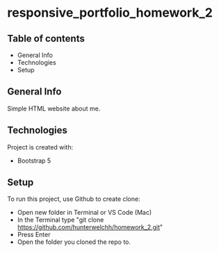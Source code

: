# responsive_portfolio_homework_2
## Table of contents
* General Info
* Technologies
* Setup

## General Info
Simple HTML website about me. 

## Technologies 
Project is created with:
* Bootstrap 5

## Setup
To run this project, use Github to create clone:
* Open new folder in Terminal or VS Code (Mac)
* In the Terminal type "git clone https://github.com/hunterwelchh/homework_2.git"
* Press Enter
* Open the folder you cloned the repo to.

